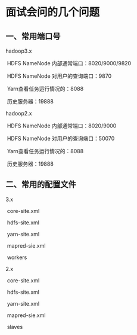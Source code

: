 # 面试会问的几个问题

## 一、常用端口号

hadoop3.x

​			HDFS NameNode 内部通常端口：8020/9000/9820

​			HDFS NameNode 对用户的查询端口：9870

​			Yarn查看任务运行情况的：8088

​			历史服务器：19888

hadoop2.x

​			HDFS NameNode 内部通常端口：8020/9000

​			HDFS NameNode 对用户的查询端口：50070

​			Yarn查看任务运行情况的：8088

​			历史服务器：19888



## 二、常用的配置文件

3.x 

​	core-site.xml

​	hdfs-site.xml

​	yarn-site.xml

​	mapred-sie.xml

​	workers



2.x

​	core-site.xml

​	hdfs-site.xml

​	yarn-site.xml

​	mapred-sie.xml

​	slaves